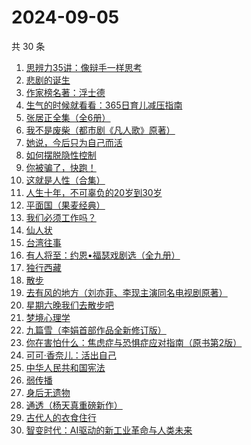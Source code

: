 # 2024-09-05

共 30 条

<!-- BEGIN WEREAD -->
<!-- 最后更新时间 2024-09-05 13:13:45 +0800 -->
1. [思辨力35讲：像辩手一样思考](https://weread.qq.com/web/bookDetail/cf132e10813ab92e9g018088)
1. [悲剧的诞生](https://weread.qq.com/web/bookDetail/3d532450813ab8ef1g01711b)
1. [作家榜名著：浮士德](https://weread.qq.com/web/bookDetail/cb1324f0813ab7bf5g016544)
1. [生气的时候就看看：365日育儿减压指南](https://weread.qq.com/web/bookDetail/fe532360813ab928bg015847)
1. [张居正全集（全6册）](https://weread.qq.com/web/bookDetail/3a8321c0813ab7839g011bd5)
1. [我不是废柴（都市剧《凡人歌》原著）](https://weread.qq.com/web/bookDetail/47e32340813ab86b5g0149a7)
1. [她说，今后只为自己而活](https://weread.qq.com/web/bookDetail/fe4325a0813ab91eag019a1a)
1. [如何摆脱隐性控制](https://weread.qq.com/web/bookDetail/5ae32f80813ab9135g018f7a)
1. [你被骗了，快跑！](https://weread.qq.com/web/bookDetail/d3e320b0813ab926bg0166ea)
1. [这就是人性（合集）](https://weread.qq.com/web/bookDetail/2be32db0813ab92b5g011979)
1. [人生十年，不可辜负的20岁到30岁](https://weread.qq.com/web/bookDetail/23132c00813ab7af8g015e43)
1. [平面国（果麦经典）](https://weread.qq.com/web/bookDetail/215328407200f6f9215a612)
1. [我们必须工作吗？](https://weread.qq.com/web/bookDetail/e3932d20813ab8ed8g018149)
1. [仙人状](https://weread.qq.com/web/bookDetail/78b32010813ab921dg019915)
1. [台湾往事](https://weread.qq.com/web/bookDetail/45f320105e1d1045fbdb873)
1. [有人将至：约恩•福瑟戏剧选（全九册）](https://weread.qq.com/web/bookDetail/b4732ca0813ab8f5bg013f74)
1. [独行西藏](https://weread.qq.com/web/bookDetail/6e4325f0813ab91e2g01493e)
1. [散步](https://weread.qq.com/web/bookDetail/904323b0813ab91ffg017af6)
1. [去有风的地方（刘亦菲、李现主演同名电视剧原著）](https://weread.qq.com/web/bookDetail/da732a00813ab9224g013f68)
1. [星期六晚我们去散步吧](https://weread.qq.com/web/bookDetail/d59326c0813ab7bbdg017221)
1. [梦境心理学](https://weread.qq.com/web/bookDetail/85f32ff0813ab9202g019232)
1. [九篇雪（李娟首部作品全新修订版）](https://weread.qq.com/web/bookDetail/e4b32820717ffac9e4b705e)
1. [你在害怕什么：焦虑症与恐惧症应对指南（原书第2版）](https://weread.qq.com/web/bookDetail/2cf32980813ab926bg01459b)
1. [可可·香奈儿：活出自己](https://weread.qq.com/web/bookDetail/1f7323a0813ab9210g011380)
1. [中华人民共和国宪法](https://weread.qq.com/web/bookDetail/ad532f30718b6f4ead5a755)
1. [弱传播](https://weread.qq.com/web/bookDetail/bbe32fe0716afe94bbe5336)
1. [身后无遗物](https://weread.qq.com/web/bookDetail/6fb32b10813ab926dg013feb)
1. [通透（杨天真重磅新作）](https://weread.qq.com/web/bookDetail/f8f32e90813ab7baag01427e)
1. [古代人的衣食住行](https://weread.qq.com/web/bookDetail/6ba32080813ab8b82g014a38)
1. [智变时代：AI驱动的新工业革命与人类未来](https://weread.qq.com/web/bookDetail/80132e20813ab9202g018ca2)
<!-- END WEREAD -->